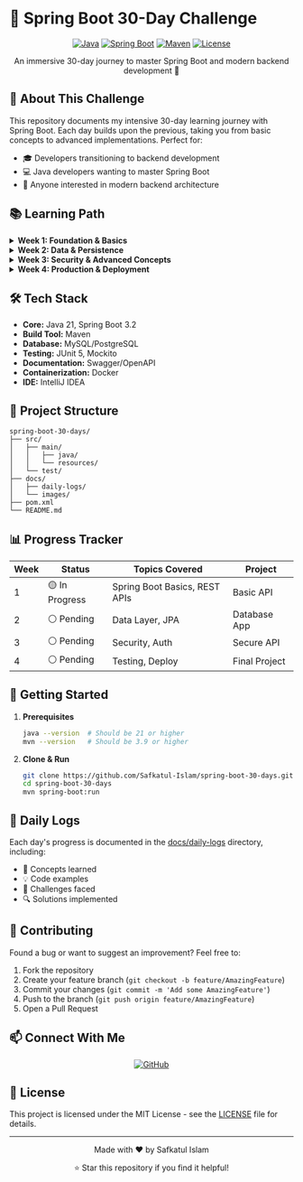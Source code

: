 # 🚀 Spring Boot 30-Day Challenge

<div align="center">

[![Java](https://img.shields.io/badge/Java-21-orange.svg)](https://www.oracle.com/java/)
[![Spring Boot](https://img.shields.io/badge/Spring%20Boot-3.2-brightgreen.svg)](https://spring.io/projects/spring-boot)
[![Maven](https://img.shields.io/badge/Maven-3.9-blue.svg)](https://maven.apache.org/)
[![License](https://img.shields.io/badge/License-MIT-purple.svg)](LICENSE)

An immersive 30-day journey to master Spring Boot and modern backend development 🌱
</div>

## 🎯 About This Challenge

This repository documents my intensive 30-day learning journey with Spring Boot. Each day builds upon the previous, taking you from basic concepts to advanced implementations. Perfect for:

- 🎓 Developers transitioning to backend development
- 💻 Java developers wanting to master Spring Boot
- 🌱 Anyone interested in modern backend architecture

## 📚 Learning Path

<details>
<summary><b>Week 1: Foundation & Basics</b></summary>

- Day 1-2: Spring Boot Fundamentals & Project Setup
- Day 3-4: REST APIs & Basic CRUD Operations
- Day 5-6: Request Handling & Response Formatting
- Day 7: Week 1 Project: Basic REST API Service
</details>

<details>
<summary><b>Week 2: Data & Persistence</b></summary>

- Day 8-9: Spring Data JPA & Hibernate
- Day 10-11: Database Operations & Transactions
- Day 12-13: Data Validation & Error Handling
- Day 14: Week 2 Project: Database-Driven Application
</details>

<details>
<summary><b>Week 3: Security & Advanced Concepts</b></summary>

- Day 15-16: Spring Security & JWT Authentication
- Day 17-18: Authorization & Role-Based Access
- Day 19-20: Exception Handling & Logging
- Day 21: Week 3 Project: Secure REST API
</details>

<details>
<summary><b>Week 4: Production & Deployment</b></summary>

- Day 22-23: Testing & Test-Driven Development
- Day 24-25: Docker & Containerization
- Day 26-27: Deployment & CI/CD
- Day 28-30: Final Project & Documentation
</details>

## 🛠️ Tech Stack

- **Core:** Java 21, Spring Boot 3.2
- **Build Tool:** Maven
- **Database:** MySQL/PostgreSQL
- **Testing:** JUnit 5, Mockito
- **Documentation:** Swagger/OpenAPI
- **Containerization:** Docker
- **IDE:** IntelliJ IDEA

## 📂 Project Structure

```plaintext
spring-boot-30-days/
├── src/
│   ├── main/
│   │   ├── java/
│   │   └── resources/
│   └── test/
├── docs/
│   ├── daily-logs/
│   └── images/
├── pom.xml
└── README.md
```

## 📊 Progress Tracker

| Week | Status | Topics Covered | Project |
|------|--------|----------------|----------|
| 1 | 🟡 In Progress | Spring Boot Basics, REST APIs | Basic API |
| 2 | ⚪ Pending | Data Layer, JPA | Database App |
| 3 | ⚪ Pending | Security, Auth | Secure API |
| 4 | ⚪ Pending | Testing, Deploy | Final Project |

## 🚀 Getting Started

1. **Prerequisites**
   ```bash
   java --version  # Should be 21 or higher
   mvn --version   # Should be 3.9 or higher
   ```

2. **Clone & Run**
   ```bash
   git clone https://github.com/Safkatul-Islam/spring-boot-30-days.git
   cd spring-boot-30-days
   mvn spring-boot:run
   ```

## 📖 Daily Logs

Each day's progress is documented in the [docs/daily-logs](./docs/daily-logs) directory, including:
- 📝 Concepts learned
- 💡 Code examples
- 🎯 Challenges faced
- 🔍 Solutions implemented

## 🤝 Contributing

Found a bug or want to suggest an improvement? Feel free to:
1. Fork the repository
2. Create your feature branch (`git checkout -b feature/AmazingFeature`)
3. Commit your changes (`git commit -m 'Add some AmazingFeature'`)
4. Push to the branch (`git push origin feature/AmazingFeature`)
5. Open a Pull Request

## 📫 Connect With Me

<div align="center">

[![GitHub](https://img.shields.io/badge/GitHub-Safkatul--Islam-black?style=flat&logo=github)](https://github.com/Safkatul-Islam)

</div>

## 📝 License

This project is licensed under the MIT License - see the [LICENSE](LICENSE) file for details.

---

<div align="center">
Made with ❤️ by Safkatul Islam

⭐ Star this repository if you find it helpful!
</div>
